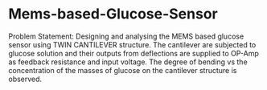 # Mems-based-Glucose-Sensor
Problem Statement: Designing and analysing the MEMS based glucose sensor using TWIN  CANTILEVER structure.  The cantilever are subjected to glucose solution and their outputs from deflections are supplied to OP-Amp as feedback resistance and input voltage. The degree of bending vs the concentration of the masses of glucose on the cantilever structure is observed.
